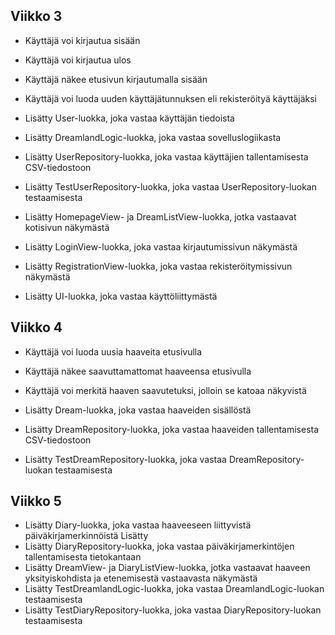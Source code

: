 ## Viikko 3
- Käyttäjä voi kirjautua sisään
- Käyttäjä voi kirjautua ulos
- Käyttäjä näkee etusivun kirjautumalla sisään
- Käyttäjä voi luoda uuden käyttäjätunnuksen eli rekisteröityä käyttäjäksi

- Lisätty User-luokka, joka vastaa käyttäjän tiedoista
- Lisätty DreamlandLogic-luokka, joka vastaa sovelluslogiikasta
- Lisätty UserRepository-luokka, joka vastaa käyttäjien tallentamisesta CSV-tiedostoon
- Lisätty TestUserRepository-luokka, joka vastaa UserRepository-luokan testaamisesta
- Lisätty HomepageView- ja DreamListView-luokka, jotka vastaavat kotisivun näkymästä
- Lisätty LoginView-luokka, joka vastaa kirjautumissivun näkymästä
- Lisätty RegistrationView-luokka, joka vastaa rekisteröitymissivun näkymästä
- Lisätty UI-luokka, joka vastaa käyttöliittymästä

## Viikko 4
- Käyttäjä voi luoda uusia haaveita etusivulla
- Käyttäjä näkee saavuttamattomat haaveensa etusivulla
- Käyttäjä voi merkitä haaven saavutetuksi, jolloin se katoaa näkyvistä

- Lisätty Dream-luokka, joka vastaa haaveiden sisällöstä
- Lisätty DreamRepository-luokka, joka vastaa haaveiden tallentamisesta CSV-tiedostoon
- Lisätty TestDreamRepository-luokka, joka vastaa DreamRepository-luokan testaamisesta

## Viikko 5
- Lisätty Diary-luokka, joka vastaa haaveeseen liittyvistä päiväkirjamerkinnöistä
Lisätty 
- Lisätty DiaryRepository-luokka, joka vastaa päiväkirjamerkintöjen tallentamisesta tietokantaan
- Lisätty DreamView- ja DiaryListView-luokka, jotka vastaavat haaveen yksityiskohdista ja etenemisestä vastaavasta näkymästä
- Lisätty TestDreamlandLogic-luokka, joka vastaa DreamlandLogic-luokan testaamisesta
- Lisätty TestDiaryRepository-luokka, joka vastaa DiaryRepository-luokan testaamisesta
  

